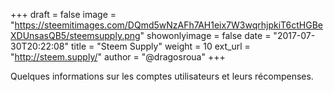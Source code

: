 +++
draft = false
image = "https://steemitimages.com/DQmd5wNzAFh7AH1eix7W3wqrhjpkiT6ctHGBeXDUnsasQB5/steemsupply.png"
showonlyimage = false
date = "2017-07-30T20:22:08"
title = "Steem Supply"
weight = 10
ext_url = "http://steem.supply/"
author = "@dragosroua"
+++

Quelques informations sur les comptes utilisateurs et leurs récompenses.

<!--more-->
